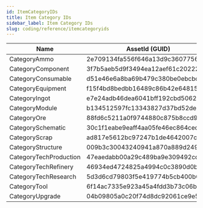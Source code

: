 ```yaml
---
id: ItemCategoryIDs
title: Item Category IDs
sidebar_label: Item Category IDs
slug: coding/reference/itemcategoryids
---
```


Name | AssetId (GUID)
--- | ---
CategoryAmmo | 2e709134fa556f646a13d9c36077569b
CategoryComponent | 3f7b5aeb5d9f3494ea12aef61c202228
CategoryConsumable | d51e46e6a8ba69b479c380be0ebcbccb
CategoryEquipment | f15f4bd8bedbb16489c86b42e6481595
CategoryIngot | e7e24adb46dea6041bff192cbd506202
CategoryModule | b134512597fc13343827d37bd52de8a6
CategoryOre | 88fd6c5211a0f9744880c875b8ccd999
CategorySchematic | 30c1f1eabe9eaff4aa05fe46ec864cec
CategoryScrap | ad817e5612bc97247b1de4642007c0e8
CategoryStructure | 009b3c30043240941a870a889d249734
CategoryTechProduction | 47eaedabb00a29c489ba9e309492cd92
CategoryTechRefinery | 46934ed4724825a4994c0c3890d0b019
CategoryTechResearch | 5d3d6cd79803f5e419774b5cb400b00f
CategoryTool | 6f14ac7335e923a45a4fdd3b73c06b5d
CategoryUpgrade | 04b09805a0c20f74d8dc92061ce9e505